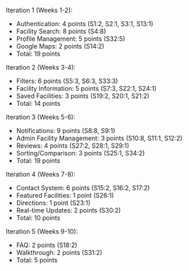 Iteration 1 (Weeks 1-2):

- Authentication: 4 points (S1:2, S2:1, S3:1, S13:1)
- Facility Search: 8 points (S4:8)
- Profile Management: 5 points (S32:5)
- Google Maps: 2 points (S14:2)
- Total: 19 points

Iteration 2 (Weeks 3-4):

- Filters: 6 points (S5:3, S6:3, S33:3)
- Facility Information: 5 points (S7:3, S22:1, S24:1)
- Saved Facilities: 3 points (S19:2, S20:1, S21:2)
- Total: 14 points

Iteration 3 (Weeks 5-6):

- Notifications: 9 points (S8:8, S9:1)
- Admin Facility Management: 3 points (S10:8, S11:1, S12:2)
- Reviews: 4 points (S27:2, S28:1, S29:1)
- Sorting/Comparison: 3 points (S25:1, S34:2)
- Total: 19 points

Iteration 4 (Weeks 7-8):

- Contact System: 6 points (S15:2, S16:2, S17:2)
- Featured Facilities: 1 point (S26:1)
- Directions: 1 point (S23:1)
- Real-time Updates: 2 points (S30:2)
- Total: 10 points

Iteration 5 (Weeks 9-10):

- FAQ: 2 points (S18:2)
- Walkthrough: 2 points (S31:2)
- Total: 5 points
